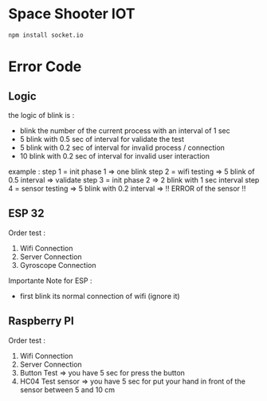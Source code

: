 # Space Shooter IOT

```
npm install socket.io
```

# Error Code

## Logic
the logic of blink is :

- blink the number of the current process with an interval of 1 sec
- 5 blink with 0.5 sec of interval for validate the test
- 5 blink with 0.2 sec of interval for invalid process / connection
- 10 blink with 0.2 sec of interval for invalid user interaction

example :
step 1 = init phase 1 => one blink
step 2 = wifi testing => 5 blink of 0.5 interval => validate
step 3 = init phase 2 => 2 blink with 1 sec interval
step 4 = sensor testing => 5 blink with 0.2 interval => !! ERROR of the sensor !! 

## ESP 32

Order test :
1) Wifi Connection
2) Server Connection
3) Gyroscope Connection

Importante Note for ESP :
- first blink its normal connection of wifi (ignore it)

## Raspberry PI
Order test :
1) Wifi Connection
2) Server Connection
3) Button Test => you have 5 sec for press the button
4) HC04 Test sensor => you have 5 sec for put your hand in front of the sensor between 5 and 10 cm